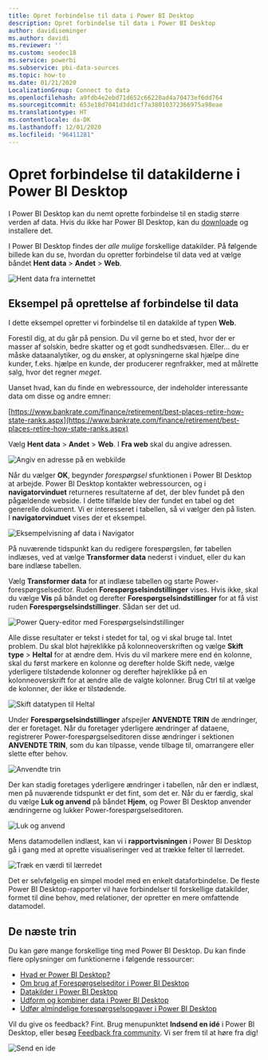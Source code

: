 ```yaml
---
title: Opret forbindelse til data i Power BI Desktop
description: Opret forbindelse til data i Power BI Desktop
author: davidiseminger
ms.author: davidi
ms.reviewer: ''
ms.custom: seodec18
ms.service: powerbi
ms.subservice: pbi-data-sources
ms.topic: how-to
ms.date: 01/21/2020
LocalizationGroup: Connect to data
ms.openlocfilehash: a9fdb4e2ebd71d652c66220ad4a70473ef6dd764
ms.sourcegitcommit: 653e18d7041d3dd1cf7a38010372366975a98eae
ms.translationtype: HT
ms.contentlocale: da-DK
ms.lasthandoff: 12/01/2020
ms.locfileid: "96411281"
---
```

# <a name="connect-to-data-sources-in-power-bi-desktop"></a>Opret forbindelse til datakilderne i Power BI Desktop

I Power BI Desktop kan du nemt oprette forbindelse til en stadig større verden af data. Hvis du ikke har Power BI Desktop, kan du [downloade](https://go.microsoft.com/fwlink/?LinkID=521662) og installere det.

I Power BI Desktop findes der *alle mulige* forskellige datakilder. På følgende billede kan du se, hvordan du opretter forbindelse til data ved at vælge båndet **Hent data**  > **Andet** > **Web**.

![Hent data fra internettet](media/desktop-connect-to-data/get-data-from-the-web.png)

## <a name="example-of-connecting-to-data"></a>Eksempel på oprettelse af forbindelse til data

I dette eksempel opretter vi forbindelse til en datakilde af typen **Web**.

Forestil dig, at du går på pension. Du vil gerne bo et sted, hvor der er masser af solskin, bedre skatter og et godt sundhedsvæsen. Eller… du er måske dataanalytiker, og du ønsker, at oplysningerne skal hjælpe dine kunder, f.eks. hjælpe en kunde, der producerer regnfrakker, med at målrette salg, hvor det regner *meget*.

Uanset hvad, kan du finde en webressource, der indeholder interessante data om disse og andre emner:

[https://www.bankrate.com/finance/retirement/best-places-retire-how-state-ranks.aspx](https://www.bankrate.com/finance/retirement/best-places-retire-how-state-ranks.aspx)

Vælg **Hent data** > **Andet** > **Web**. I **Fra web** skal du angive adressen.

![Angiv en adresse på en webkilde](media/desktop-connect-to-data/connecttodata_3.png)

Når du vælger **OK**, begynder *forespørgsel* sfunktionen i Power BI Desktop at arbejde. Power BI Desktop kontakter webressourcen, og i **navigatorvinduet** returneres resultaterne af det, der blev fundet på den pågældende webside. I dette tilfælde blev der fundet en tabel og det generelle dokument. Vi er interesseret i tabellen, så vi vælger den på listen. I **navigatorvinduet** vises der et eksempel.

![Eksempelvisning af data i Navigator](media/desktop-connect-to-data/datasources_fromnavigatordialog.png)

På nuværende tidspunkt kan du redigere forespørgslen, før tabellen indlæses, ved at vælge **Transformer data** nederst i vinduet, eller du kan bare indlæse tabellen.

Vælg **Transformer data** for at indlæse tabellen og starte Power-forespørgselseditor. Ruden **Forespørgselsindstillinger** vises. Hvis ikke, skal du vælge **Vis** på båndet og derefter **Forespørgselsindstillinger** for at få vist ruden **Forespørgselsindstillinger**. Sådan ser det ud.

![Power Query-editor med Forespørgselsindstillinger](media/desktop-connect-to-data/designer_gsg_editquery.png)

Alle disse resultater er tekst i stedet for tal, og vi skal bruge tal. Intet problem. Du skal blot højreklikke på kolonneoverskriften og vælge **Skift type**  > **Heltal** for at ændre dem. Hvis du vil markere mere end én kolonne, skal du først markere en kolonne og derefter holde Skift nede, vælge yderligere tilstødende kolonner og derefter højreklikke på en kolonneoverskrift for at ændre alle de valgte kolonner. Brug Ctrl til at vælge de kolonner, der ikke er tilstødende.

![Skift datatypen til Heltal](media/desktop-connect-to-data/designer_gsg_changedatatype.png)

Under **Forespørgselsindstillinger** afspejler **ANVENDTE TRIN** de ændringer, der er foretaget. Når du foretager yderligere ændringer af dataene, registrerer Power-forespørgselseditoren disse ændringer i sektionen **ANVENDTE TRIN**, som du kan tilpasse, vende tilbage til, omarrangere eller slette efter behov.

![Anvendte trin](media/desktop-connect-to-data/designer_gsg_appliedsteps_changedtype.png)

Der kan stadig foretages yderligere ændringer i tabellen, når den er indlæst, men på nuværende tidspunkt er det fint, som det er. Når du er færdig, skal du vælge **Luk og anvend** på båndet **Hjem**, og Power BI Desktop anvender ændringerne og lukker Power-forespørgselseditoren.

![Luk og anvend](media/desktop-connect-to-data/connecttodata_closenload.png)

Mens datamodellen indlæst, kan vi i **rapportvisningen** i Power BI Desktop gå i gang med at oprette visualiseringer ved at trække felter til lærredet.

![Træk en værdi til lærredet](media/desktop-connect-to-data/connecttodata_dragontoreportview.png)

Det er selvfølgelig en simpel model med en enkelt dataforbindelse. De fleste Power BI Desktop-rapporter vil have forbindelser til forskellige datakilder, formet til dine behov, med relationer, der opretter en mere omfattende datamodel.

## <a name="next-steps"></a>De næste trin
Du kan gøre mange forskellige ting med Power BI Desktop. Du kan finde flere oplysninger om funktionerne i følgende ressourcer:

* [Hvad er Power BI Desktop?](../fundamentals/desktop-what-is-desktop.md)
* [Om brug af Forespørgselseditor i Power BI Desktop](../transform-model/desktop-query-overview.md)
* [Datakilder i Power BI Desktop](desktop-data-sources.md)
* [Udform og kombiner data i Power BI Desktop](desktop-shape-and-combine-data.md)
* [Udfør almindelige forespørgselsopgaver i Power BI Desktop](../transform-model/desktop-common-query-tasks.md)   

Vil du give os feedback? Fint. Brug menupunktet **Indsend en idé** i Power BI Desktop, eller besøg [Feedback fra community](https://community.powerbi.com/t5/Community-Feedback/bd-p/community-feedback). Vi ser frem til at høre fra dig!

![Send en ide](media/desktop-connect-to-data/sendfeedback.png)
